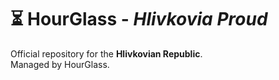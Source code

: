 # :hourglass_flowing_sand: HourGlass - _Hlivkovia Proud_
Official repository for the **Hlivkovian Republic**.<br>
Managed by HourGlass.
